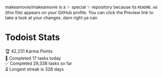makeamovie/makeamovie is a ✨ special ✨ repository because its `README.md` (this file) appears on your GitHub profile.
You can click the Preview link to take a look at your changes. darn right ya can

# Todoist Stats

<!-- TODO-IST:START -->
🏆  42,231 Karma Points           
🌸  Completed 17 tasks today           
✅  Completed 29,338 tasks so far           
⏳  Longest streak is 328 days
<!-- TODO-IST:END -->